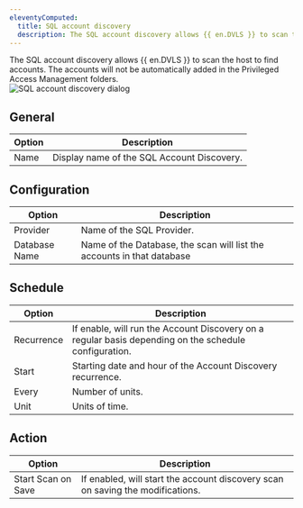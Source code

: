 ```yaml
---
eleventyComputed:
  title: SQL account discovery
  description: The SQL account discovery allows {{ en.DVLS }} to scan the host to find accounts.
---
```

The SQL account discovery allows {{ en.DVLS }} to scan the host to find accounts. The accounts will not be automatically added in the Privileged Access Management folders.  
![SQL account discovery dialog](https://webdevolutions.azureedge.net/docs/en/server/ServerOp2117.png)

## General
| Option | Description                                |
|--------|--------------------------------------------|
| Name   | Display name of the SQL Account Discovery. |

## Configuration
| Option        | Description                                                            |
|---------------|------------------------------------------------------------------------|
| Provider      | Name of the SQL Provider.                                              |
| Database Name | Name of the Database, the scan will list the accounts in that database |

## Schedule
| Option     | Description                                                                                           |
|------------|-------------------------------------------------------------------------------------------------------|
| Recurrence | If enable, will run the Account Discovery on a regular basis depending on the schedule configuration. |
| Start      | Starting date and hour of the Account Discovery recurrence.                                           |
| Every      | Number of units.                                                                                      |
| Unit       | Units of time.                                                                                        |

## Action
| Option             | Description                                                                    |
|--------------------|--------------------------------------------------------------------------------|
| Start Scan on Save | If enabled, will start the account discovery scan on saving the modifications. |
